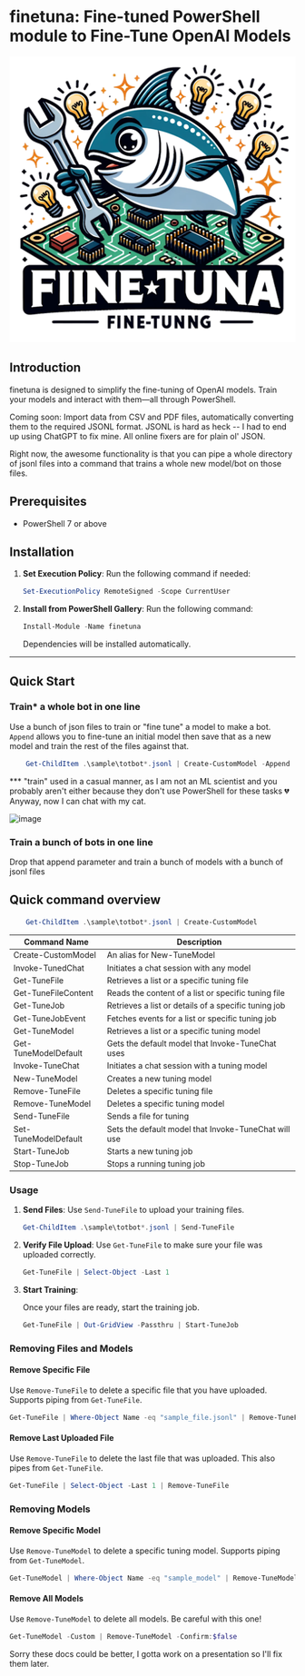 # finetuna: Fine-tuned PowerShell module to Fine-Tune OpenAI Models

<p align="center">
  <img src="./logo.png"/>
</p>

## Introduction

finetuna is designed to simplify the fine-tuning of OpenAI models. Train your models and interact with them—all through PowerShell.

Coming soon: Import data from CSV and PDF files, automatically converting them to the required JSONL format. JSONL is hard as heck -- I had to end up using ChatGPT to fix mine. All online fixers are for plain ol' JSON.

Right now, the awesome functionality is that you can pipe a whole directory of jsonl files into a command that trains a whole new model/bot on those files.

## Prerequisites

- PowerShell 7 or above

## Installation

1. **Set Execution Policy**:
   Run the following command if needed:
    ```powershell
    Set-ExecutionPolicy RemoteSigned -Scope CurrentUser
    ```

2. **Install from PowerShell Gallery**:
    Run the following command:
    ```powershell
    Install-Module -Name finetuna
    ```
    Dependencies will be installed automatically.
---

## Quick Start

### Train* a whole bot in one line

Use a bunch of json files to train or "fine tune" a model to make a bot. `Append` allows you to fine-tune an initial model then save that as a new model and train the rest of the files against that.

```powershell
    Get-ChildItem .\sample\totbot*.jsonl | Create-CustomModel -Append
```

*** "train" used in a casual manner, as I am not an ML scientist and you probably aren't either because they don't use PowerShell for these tasks 💔 Anyway, now I can chat with my cat.

![image](https://github.com/potatoqualitee/finetuna/assets/8278033/46ccab85-8cb8-4945-ab1a-09bec63f3718)

### Train a bunch of bots in one line

Drop that append parameter and train a bunch of models with a bunch of jsonl files

## Quick command overview

```powershell
    Get-ChildItem .\sample\totbot*.jsonl | Create-CustomModel
```
| Command Name       | Description                                        |
|--------------------|----------------------------------------------------|
| Create-CustomModel | An alias for New-TuneModel                         |
| Invoke-TunedChat   | Initiates a chat session with any model            |
| Get-TuneFile       | Retrieves a list or a specific tuning file         |
| Get-TuneFileContent| Reads the content of a list or specific tuning file|
| Get-TuneJob        | Retrieves a list or details of a specific tuning job|
| Get-TuneJobEvent   | Fetches events for a list or specific tuning job   |
| Get-TuneModel      | Retrieves a list or a specific tuning model        |
| Get-TuneModelDefault| Gets the default model that Invoke-TuneChat uses|
| Invoke-TuneChat    | Initiates a chat session with a tuning model       |
| New-TuneModel      | Creates a new tuning model                         |
| Remove-TuneFile    | Deletes a specific tuning file                     |
| Remove-TuneModel   | Deletes a specific tuning model                    |
| Send-TuneFile      | Sends a file for tuning                            |
| Set-TuneModelDefault| Sets the default model that Invoke-TuneChat will use|
| Start-TuneJob      | Starts a new tuning job                            |
| Stop-TuneJob       | Stops a running tuning job                         |

### Usage

1. **Send Files**:
   Use `Send-TuneFile` to upload your training files.

    ```powershell
    Get-ChildItem .\sample\totbot*.jsonl | Send-TuneFile
    ```

2. **Verify File Upload**:
   Use `Get-TuneFile` to make sure your file was uploaded correctly.

    ```powershell
    Get-TuneFile | Select-Object -Last 1
    ```


1. **Start Training**:

   Once your files are ready, start the training job.
    ```powershell
    Get-TuneFile | Out-GridView -Passthru | Start-TuneJob
    ```

### Removing Files and Models

#### Remove Specific File
Use `Remove-TuneFile` to delete a specific file that you have uploaded. Supports piping from `Get-TuneFile`.

```powershell
Get-TuneFile | Where-Object Name -eq "sample_file.jsonl" | Remove-TuneFile
```

#### Remove Last Uploaded File
Use `Remove-TuneFile` to delete the last file that was uploaded. This also pipes from `Get-TuneFile`.

```powershell
Get-TuneFile | Select-Object -Last 1 | Remove-TuneFile
```

### Removing Models

#### Remove Specific Model
Use `Remove-TuneModel` to delete a specific tuning model. Supports piping from `Get-TuneModel`.

```powershell
Get-TuneModel | Where-Object Name -eq "sample_model" | Remove-TuneModel
```

#### Remove All Models
Use `Remove-TuneModel` to delete all models. Be careful with this one!

```powershell
Get-TuneModel -Custom | Remove-TuneModel -Confirm:$false
```

Sorry these docs could be better, I gotta work on a presentation so I'll fix them later.
